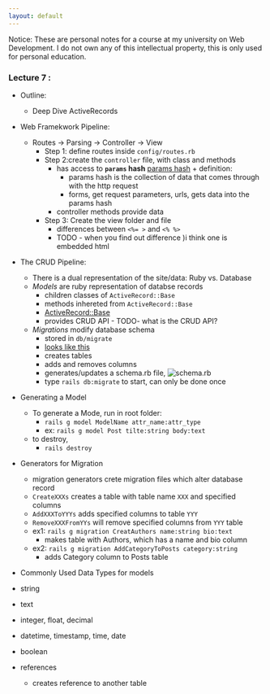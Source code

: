 ```yaml
---
layout: default
---
```

<script type="text/javascript" async
  src="https://cdn.mathjax.org/mathjax/latest/MathJax.js?config=TeX-MML-AM_CHTML">
</script>

Notice: These are personal notes for a course at my university on Web Development. I do not own any of this intellectual property, this is only used for personal education. 

### **Lecture 7 :**
* Outline:
    * Deep Dive ActiveRecords
 
* Web Framekwork Pipeline:
    - Routes -> Parsing -> Controller -> View
        - Step 1: define routes inside `config/routes.rb`
        - Step 2:create the `controller` file, with class and methods 
            + has access to **`params` hash** [params hash](https://gorails.com/episodes/the-params-hash) + definition:
                * params hash is the collection of data that comes through with the http request
                * forms, get request parameters, urls, gets data into the params hash
            + controller methods provide data
        - Step 3: Create the view folder and file
            + differences between `<%= >` and `<% %>`
            + TODO - when you find out difference )i think one is embedded html

 
* The CRUD Pipeline:
    - There is a dual representation of the site/data: Ruby vs. Database
    - *Models* are ruby representation of databse records 
        + children classes of `ActiveRecord::Base`
        + methods inhereted from `ActiveRecord::Base`
        + [ActiveRecord::Base](https://api.rubyonrails.org/classes/ActiveRecord/Base.html)
        + provides CRUD API - TODO- what is the CRUD API?
    - *Migrations* modify database schema
        + stored in `db/migrate`
        + [looks like this](delpinolisette.github.io/img/migration_file_peek.PNG)
        + creates tables
        + adds and removes columns
        + generates/updates a schema.rb file, ![schema.rb](delpinolisette.github.io/img/schema_peek.PNG)
        + type `rails db:migrate` to start, can only be done once

 
* Generating a Model 
    + To generate a Mode, run in root folder:
        * `rails g model ModelName attr_name:attr_type`
        * ex: `rails g model Post tilte:string body:text`
    + to destroy, 
        * `rails destroy`

 
* Generators for Migration 
    - migration generators crete migration files which alter database record
    - `CreateXXXs` creates a table with table name `XXX` and specified columns
    - `AddXXXToYYYs` adds specified columns to table `YYY`
    - `RemoveXXXFromYYs` will remove specified columns from `YYY` table
    - ex1: `rails g migration CreatAuthors name:string bio:text`
        + makes table with Authors, which has a name and bio column
    - ex2: `rails g migration AddCategoryToPosts category:string` 
        + adds Category column to Posts table

 
* Commonly Used Data Types for models
*   string 
*   text
*   integer, float, decimal
*   datetime, timestamp, time, date
*   boolean
*   references
    + creates reference to another table  
